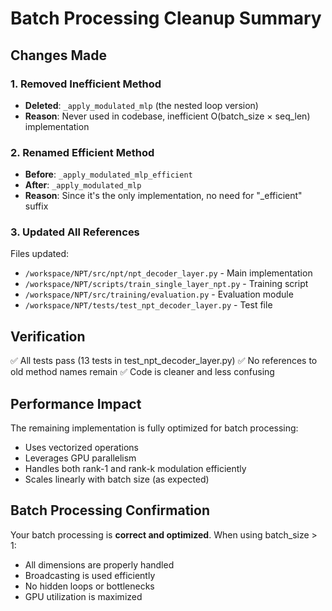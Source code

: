 # Batch Processing Cleanup Summary

## Changes Made

### 1. Removed Inefficient Method
- **Deleted**: `_apply_modulated_mlp` (the nested loop version)
- **Reason**: Never used in codebase, inefficient O(batch_size × seq_len) implementation

### 2. Renamed Efficient Method
- **Before**: `_apply_modulated_mlp_efficient`
- **After**: `_apply_modulated_mlp`
- **Reason**: Since it's the only implementation, no need for "_efficient" suffix

### 3. Updated All References
Files updated:
- `/workspace/NPT/src/npt/npt_decoder_layer.py` - Main implementation
- `/workspace/NPT/scripts/train_single_layer_npt.py` - Training script
- `/workspace/NPT/src/training/evaluation.py` - Evaluation module
- `/workspace/NPT/tests/test_npt_decoder_layer.py` - Test file

## Verification
✅ All tests pass (13 tests in test_npt_decoder_layer.py)
✅ No references to old method names remain
✅ Code is cleaner and less confusing

## Performance Impact
The remaining implementation is fully optimized for batch processing:
- Uses vectorized operations
- Leverages GPU parallelism
- Handles both rank-1 and rank-k modulation efficiently
- Scales linearly with batch size (as expected)

## Batch Processing Confirmation
Your batch processing is **correct and optimized**. When using batch_size > 1:
- All dimensions are properly handled
- Broadcasting is used efficiently
- No hidden loops or bottlenecks
- GPU utilization is maximized